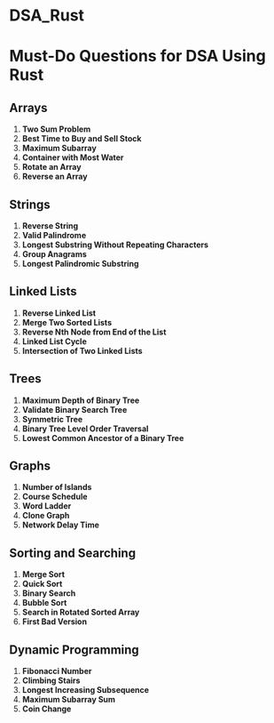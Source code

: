 # DSA_Rust

# Must-Do Questions for DSA Using Rust

## Arrays

1. **Two Sum Problem**
2. **Best Time to Buy and Sell Stock**
3. **Maximum Subarray**
4. **Container with Most Water**
5. **Rotate an Array**
6. **Reverse an Array**

## Strings

1. **Reverse String**
2. **Valid Palindrome**
3. **Longest Substring Without Repeating Characters**
4. **Group Anagrams**
5. **Longest Palindromic Substring**

## Linked Lists

1. **Reverse Linked List**
2. **Merge Two Sorted Lists**
3. **Reverse Nth Node from End of the List**
4. **Linked List Cycle**
5. **Intersection of Two Linked Lists**

## Trees

1. **Maximum Depth of Binary Tree**
2. **Validate Binary Search Tree**
3. **Symmetric Tree**
4. **Binary Tree Level Order Traversal**
5. **Lowest Common Ancestor of a Binary Tree**

## Graphs

1. **Number of Islands**
2. **Course Schedule**
3. **Word Ladder**
4. **Clone Graph**
5. **Network Delay Time**

## Sorting and Searching

1. **Merge Sort**
2. **Quick Sort**
3. **Binary Search**
4. **Bubble Sort**
5. **Search in Rotated Sorted Array**
6. **First Bad Version**

## Dynamic Programming

1. **Fibonacci Number**
2. **Climbing Stairs**
3. **Longest Increasing Subsequence**
4. **Maximum Subarray Sum**
5. **Coin Change**
